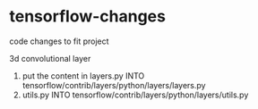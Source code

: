 # tensorflow-changes
code changes to fit project

3d convolutional layer
1. put the content in layers.py INTO tensorflow/contrib/layers/python/layers/layers.py
2. utils.py INTO tensorflow/contrib/layers/python/layers/utils.py
